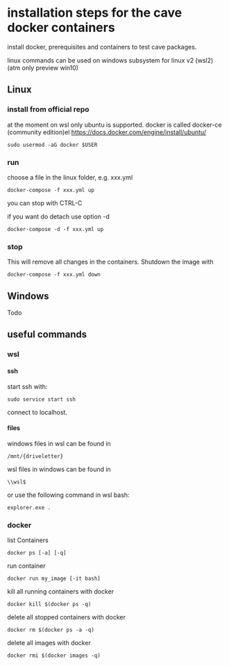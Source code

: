 # installation steps for the cave docker containers
install docker, prerequisites and containers to test cave packages.

linux commands can be used on windows subsystem for linux v2 (wsl2)
(atm only preview win10)
## Linux
### install from official repo
at the moment on wsl only ubuntu is supported.
docker is called docker-ce (community edition)el
https://docs.docker.com/engine/install/ubuntu/
 
    sudo usermod -aG docker $USER    

### run
choose a file in the linux folder, e.g. xxx.yml

    docker-compose -f xxx.yml up
you can stop with CTRL-C

if you want do detach use option -d

    docker-compose -d -f xxx.yml up
### stop
This will remove all changes in the containers.
Shutdown the image with

    docker-compose -f xxx.yml down

## Windows
Todo

## useful commands
### wsl
#### ssh
start ssh with:

    sudo service start ssh
connect to localhost.
#### files    
windows files in wsl can be found in

    /mnt/{driveletter}
wsl files in windows can be found in

    \\wsl$
or use the following command in wsl bash:

    explorer.exe .

### docker
list Containers

    docker ps [-a] [-q]
run container

    docker run my_image [-it bash]

kill all running containers with docker 

    docker kill $(docker ps -q)
delete all stopped containers with docker 

    docker rm $(docker ps -a -q)
delete all images with docker 

    docker rmi $(docker images -q)
